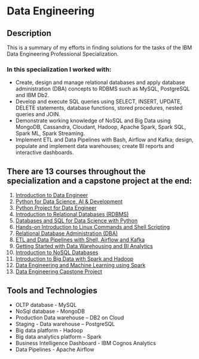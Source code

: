 # Data Engineering

## Description
This is a summary of my efforts in finding solutions for the tasks of the IBM Data Engineering Professional Specialization.

### In this specialization I worked with:
- Create, design and manage relational databases and apply database administration (DBA) concepts to RDBMS such as MySQL, PostgreSQL and IBM Db2.
- Develop and execute SQL queries using SELECT, INSERT, UPDATE, DELETE statements, database functions, stored procedures, nested queries and JOIN.
- Demonstrate working knowledge of NoSQL and Big Data using MongoDB, Cassandra, Cloudant, Hadoop, Apache Spark, Spark SQL, Spark ML, Spark Streaming.
- Implement ETL and Data Pipelines with Bash, Airflow and Kafka; design, populate and implement data warehouses; create BI reports and interactive dashboards.

## There are 13 courses throughout the specialization and a capstone project at the end:
1. [Introduction to Data Engineer](https://github.com/BGBladimir/IBM_Data-Engineering/tree/5448fc7f207b85793802580b59056da98dfbe1c3/1%20-%20Introduction%20to%20Data%20Engineering)
2. [Python for Data Science, AI & Development](https://github.com/BGBladimir/IBM_Data-Engineering/tree/5448fc7f207b85793802580b59056da98dfbe1c3/2%20-%20Python%20for%20Data%20Science%2C%20AI%20%26%20Development)
3. [Python Project for Data Engineer](https://github.com/BGBladimir/IBM_Data-Engineering/tree/5448fc7f207b85793802580b59056da98dfbe1c3/3%20-%20Python%20Project%20for%20data%20engineer)
4. [Introduction to Relational Databases (RDBMS)](https://github.com/BGBladimir/IBM_Data-Engineering/tree/5448fc7f207b85793802580b59056da98dfbe1c3/4%20-%20Introduction%20to%20Relational%20Databases%20(RDBMS))
5. [Databases and SQL for Data Science with Python](https://github.com/BGBladimir/IBM_Data-Engineering/tree/5448fc7f207b85793802580b59056da98dfbe1c3/5%20-%20Databases%20and%20SQL%20for%20Data%20Science%20with%20Python)
6. [Hands-on Introduction to Linux Commands and Shell Scripting](https://github.com/BGBladimir/IBM_Data-Engineering/tree/5448fc7f207b85793802580b59056da98dfbe1c3/6%20-%20Hands-on%20Introduction%20to%20Linux%20Commands%20and%20Shell%20Scripting)
7. [Relational Database Administration (DBA)](https://github.com/BGBladimir/IBM_Data-Engineering/tree/5448fc7f207b85793802580b59056da98dfbe1c3/7%20-%20Relational%20Database%20Administration%20(DBA))
8. [ETL and Data Pipelines with Shell, Airflow and Kafka](https://github.com/BGBladimir/IBM_Data-Engineering/tree/5448fc7f207b85793802580b59056da98dfbe1c3/8%20-%20ETL%20and%20Data%20Pipelines%20with%20Shell%2C%20Airflow%20and%20Kafka)
9. [Getting Started with Data Warehousing and BI Analytics](https://github.com/BGBladimir/IBM_Data-Engineering/tree/5448fc7f207b85793802580b59056da98dfbe1c3/9%20-%20Getting%20Started%20with%20Data%20Warehousing%20and%20BI%20Analytics)
10. [Introduction to NoSQL Databases](https://github.com/BGBladimir/IBM_Data-Engineering/tree/5448fc7f207b85793802580b59056da98dfbe1c3/10%20-%20Introduction%20to%20NoSQL%20Databases)
11. [Introduction to Big Data with Spark and Hadoop](https://github.com/BGBladimir/IBM_Data-Engineering/tree/5448fc7f207b85793802580b59056da98dfbe1c3/11%20-%20Introduction%20to%20Big%20Data%20with%20Spark%20and%20Hadoop)
12. [Data Engineering and Machine Learning using Spark](https://github.com/BGBladimir/IBM_Data-Engineering/tree/5448fc7f207b85793802580b59056da98dfbe1c3/12%20-%20Data%20Engineering%20and%20Machine%20Learning%20using%20Spark)
13. [Data Engineering Capstone Project](https://github.com/BGBladimir/IBM_Data-Engineering/tree/5448fc7f207b85793802580b59056da98dfbe1c3/13%20-%20Data%20Engineering%20Capstone%20Project)

## Tools and Technologies
- OLTP database - MySQL
- NoSql database - MongoDB
- Production Data warehouse – DB2 on Cloud
- Staging - Data warehouse – PostgreSQL
- Big data platform - Hadoop
- Big data analytics platform – Spark
- Business Intelligence Dashboard - IBM Cognos Analytics
- Data Pipelines - Apache Airflow
